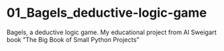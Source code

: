 # 01_Bagels_deductive-logic-game
Bagels, a deductive logic game.  My educational project from Al Sweigart book “The Big Book of Small Python Projects”
